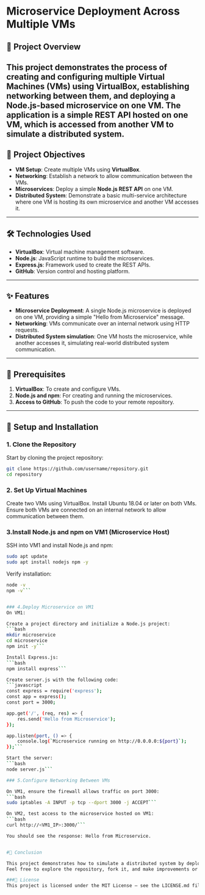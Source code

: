 # Microservice Deployment Across Multiple VMs

## 🚀 Project Overview
This project demonstrates the process of creating and configuring multiple Virtual Machines (VMs) using VirtualBox, establishing networking between them, and deploying a Node.js-based microservice on one VM. The application is a simple REST API hosted on one VM, which is accessed from another VM to simulate a distributed system.
---

## 🎯 Project Objectives
- **VM Setup**: Create multiple VMs using **VirtualBox**.
- **Networking**: Establish a network to allow communication between the VMs.
- **Microservices**: Deploy a simple **Node.js REST API** on one VM.
- **Distributed System**: Demonstrate a basic multi-service architecture where one VM is hosting its own microservice and another VM accesses it.

---

## 🛠️ Technologies Used
- **VirtualBox**: Virtual machine management software.
- **Node.js**: JavaScript runtime to build the microservices.
- **Express.js**: Framework used to create the REST APIs.
- **GitHub**: Version control and hosting platform.

---

## ✨ Features
- **Microservice Deployment**: A single Node.js microservice is deployed on one VM, providing a simple "Hello from Microservice" message.
- **Networking**: VMs communicate over an internal network using HTTP requests.
- **Distributed System simulation**: One VM hosts the microservice, while another accesses it, simulating real-world distributed system communication.
---

## 🔧 Prerequisites
1. **VirtualBox**: To create and configure VMs.
2. **Node.js and npm**: For creating and running the microservices.
3. **Access to GitHub**: To push the code to your remote repository.

---

## 📝 Setup and Installation

### 1. Clone the Repository
Start by cloning the project repository:
```bash
git clone https://github.com/username/repository.git
cd repository
```

### 2. Set Up Virtual Machines
Create two VMs using VirtualBox.
Install Ubuntu 18.04 or later on both VMs.
Ensure both VMs are connected on an internal network to allow communication between them.

### 3.Install Node.js and npm on VM1 (Microservice Host)
SSH into VM1 and install Node.js and npm:
```bash
sudo apt update
sudo apt install nodejs npm -y
```
Verify installation:
```bash
node -v
npm -v```


### 4.Deploy Microservice on VM1
On VM1:

Create a project directory and initialize a Node.js project:
```bash
mkdir microservice
cd microservice
npm init -y```

Install Express.js:
```bash
npm install express```

Create server.js with the following code:
```javascript
const express = require('express');
const app = express();
const port = 3000;

app.get('/', (req, res) => {
    res.send('Hello from Microservice');
});

app.listen(port, () => {
    console.log(`Microservice running on http://0.0.0.0:${port}`);
});```

Start the server:
```bash
node server.js```

### 5.Configure Networking Between VMs

On VM1, ensure the firewall allows traffic on port 3000:
```bash
sudo iptables -A INPUT -p tcp --dport 3000 -j ACCEPT```

On VM2, test access to the microservice hosted on VM1:
```bash
curl http://<VM1_IP>:3000/```

You should see the response: Hello from Microservice.


#🎉 Conclusion

This project demonstrates how to simulate a distributed system by deploying a Node.js microservice on one VM and accessing it from another VM using an internal network. It provides insight into configuring VMs, setting up networking, and deploying applications in a multi-VM environment.
Feel free to explore the repository, fork it, and make improvements or additions! Happy coding! 😊

###📜 License
This project is licensed under the MIT License – see the LICENSE.md file for details.
